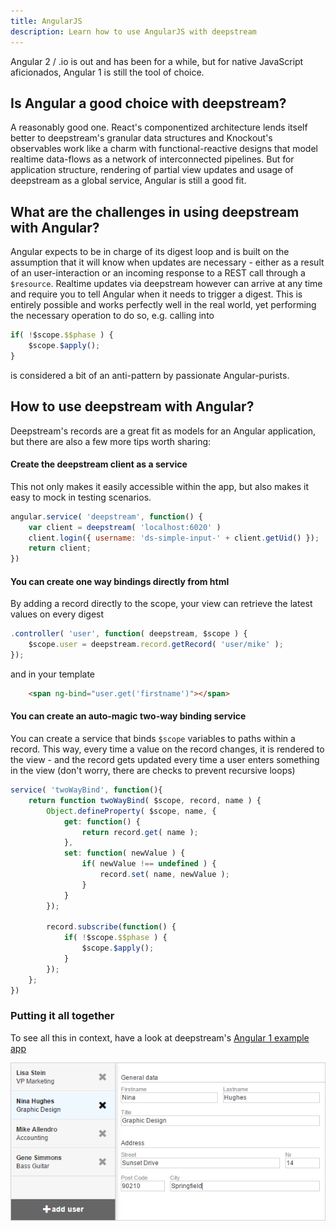 ```yaml
---
title: AngularJS
description: Learn how to use AngularJS with deepstream
---
```


Angular 2 / .io is out and has been for a while, but for native JavaScript aficionados, Angular 1 is still the tool of choice.

## Is Angular a good choice with deepstream?
A reasonably good one. React's componentized architecture lends itself better to deepstream's granular data structures and Knockout's observables work like a charm with functional-reactive designs that model realtime data-flows as a network of interconnected pipelines.
But for application structure, rendering of partial view updates and usage of deepstream as a global service, Angular is still a good fit.

## What are the challenges in using deepstream with Angular?
Angular expects to be in charge of its digest loop and is built on the assumption that it will know when updates are necessary - either as a result of an user-interaction or an incoming response to a REST call through a `$resource`. Realtime updates via deepstream however can arrive at any time and require you to tell Angular when it needs to trigger a digest. This is entirely possible and works perfectly well in the real world, yet performing the necessary operation to do so, e.g. calling into

```javascript
if( !$scope.$$phase ) {
    $scope.$apply();
}
```

is considered a bit of an anti-pattern by passionate Angular-purists.

## How to use deepstream with Angular?
Deepstream's records are a great fit as models for an Angular application, but there are also a few more tips worth sharing:

#### Create the deepstream client as a service
This not only makes it easily accessible within the app, but also makes it easy to mock in testing scenarios.

```javascript
angular.service( 'deepstream', function() {
    var client = deepstream( 'localhost:6020' )
    client.login({ username: 'ds-simple-input-' + client.getUid() });
    return client;
})
```

#### You can create one way bindings directly from html

By adding a record directly to the scope, your view can retrieve the latest values on every digest

```javascript
.controller( 'user', function( deepstream, $scope ) {
    $scope.user = deepstream.record.getRecord( 'user/mike' );
});
```

and in your template

```html
    <span ng-bind="user.get('firstname')"></span>
```

#### You can create an auto-magic two-way binding service
You can create a service that binds `$scope` variables to paths within a record. This way, every time a value on the record changes, it is rendered to the view - and the record gets updated every time a user enters something in the view (don't worry, there are checks to prevent recursive loops)

```javascript
service( 'twoWayBind', function(){
    return function twoWayBind( $scope, record, name ) {
        Object.defineProperty( $scope, name, {
            get: function() {
                return record.get( name );
            },
            set: function( newValue ) {
                if( newValue !== undefined ) {
                    record.set( name, newValue );
                }
            }
        });

        record.subscribe(function() {
            if( !$scope.$$phase ) {
                $scope.$apply();
            }
        });
    };
})
```

### Putting it all together
To see all this in context, have a look at deepstream's [Angular 1 example app](https://github.com/deepstreamIO/ds-demo-simple-app-ng)

![Simple App using deepstream and Angular](simple-app.png)
